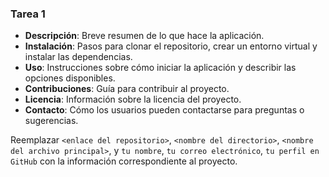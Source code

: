 ### Tarea 1

- **Descripción**: Breve resumen de lo que hace la aplicación.
- **Instalación**: Pasos para clonar el repositorio, crear un entorno virtual y instalar las dependencias.
- **Uso**: Instrucciones sobre cómo iniciar la aplicación y describir las opciones disponibles.
- **Contribuciones**: Guía para contribuir al proyecto.
- **Licencia**: Información sobre la licencia del proyecto.
- **Contacto**: Cómo los usuarios pueden contactarse para preguntas o sugerencias.

Reemplazar `<enlace del repositorio>`, `<nombre del directorio>`, `<nombre del archivo principal>`, y `tu nombre`, `tu correo electrónico`, `tu perfil en GitHub` con la información correspondiente al proyecto.
